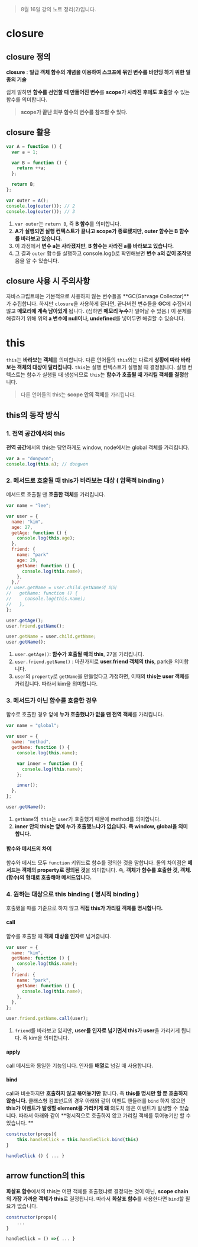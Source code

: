 > 8월 16일 강의 노트 정리(2)입니다.

# closure

## closure 정의

**closure** : **일급 객체 함수의 개념을 이용하여 스코프에 묶인 변수를 바인딩 하기 위한 일종의 기술**

쉽게 말하면 **함수를 선언할 때 만들어진 변수**를 **scope가 사라진 후에도 호출**할 수 있는 함수를 의미합니다.

> **scope가 끝난 외부 함수의 변수를 참조할 수 있다.**

## closure 활용

```javascript
var A = function () {
  var a = 1;

  var B = function () {
    return ++a;
  };

  return B;
};

var outer = A();
console.log(outer()); // 2
console.log(outer()); // 3
```

1. `var outer`는 `return B`, 즉 **B 함수**를 의미합니다.
2. **A가 실행되면 실행 컨텍스트가 끝나고 scope가 종료됐지만, outer 함수는 B 함수를 바라보고 있습니다.**
3. 이 과정에서 **변수 a는 사라졌지만**, **B 함수는 사라진 a를 바라보고 있습니다.**
4. 그 결과 `outer` 함수를 실행하고 console.log()로 확인해보면 **변수 a의 값이 조작**됐음을 알 수 있습니다.

## closure 사용 시 주의사항

자바스크립트에는 기본적으로 사용하지 않는 변수들을 **GC(Garvage Collector)**가 수집합니다.
하지만 `closure`을 사용하게 된다면, 끝나버린 변수들을 **GC**에 수집되지 않고 **메모리에 계속 남아있게** 됩니다. (심하면 **메모리 누수**가 일어날 수 있음.)
이 문제를 해결하기 위해 위의 **a 변수에 null이나, undefined**를 넣어두면 해결할 수 있습니다.

# this

`this`는 **바라보는 객체**를 의미합니다. 다른 언어들의 `this`와는 다르게 **상황에 따라 바라보는 객체의 대상이 달라집니다.**
`this`는 실행 컨텍스트가 실행될 때 결정됩니다. 실행 컨텍스트는 함수가 실행될 때 생성되므로 `this`는 **함수가 호출될 때 가리킬 객체를 결정**합니다.

> 다른 언어들의 this는 **scope 안의 객체**를 가리킵니다.

## this의 동작 방식

### 1. 전역 공간에서의 this

**전역 공간**에서의 this는 당연하게도 window, node에서는 global 객체를 가리킵니다.

```javascript
var a = "dongwon";
console.log(this.a); // dongwon
```

### 2. 메서드로 호출될 때 this가 바라보는 대상 ( 암묵적 binding )

메서드로 호출될 땐 **호출한 객체**를 가리킵니다.

```javascript
var name = "lee";

var user = {
  name: "kim",
  age: 27,
  getAge: function () {
    console.log(this.age);
  },
  friend: {
    name: "park"
    age: 29,
    getName: function () {
      console.log(this.name);
    },
  },/
// user.getName = user.child.getName의 의미
//   getName: function () {
//     console.log(this.name);
//   },
};

user.getAge();
user.friend.getName();

user.getName = user.child.getName;
user.getName();
```

1. `user.getAge()`: **함수가 호출될 때의 this**, 27을 가리킵니다.
2. `user.friend.getName()` : 마찬가지로 **user.friend 객체의 this**, park을 의미합니다.
3. `user`의 `property`로 `getName`을 만들었다고 가정하면, 이때의 **this는 user 객체**를 가리킵니다. 따라서 kim을 의미합니다.

### 3. 메서드가 아닌 함수를 호출한 경우

함수로 호출한 경우 앞에 **누가 호출했냐가 없을 땐 전역 객체**를 가리킵니다.

```javascript
var name = "global";

var user = {
  name: "method",
  getName: function () {
    console.log(this.name);

    var inner = function () {
      console.log(this.name);
    };

    inner();
  },
};

user.getName();
```

1. `getName`의` this`는 `user`가 호출했기 때문에 method를 의미합니다.
2. **inner 안의 this는 앞에 누가 호출했느냐가 없습니다. 즉 window, global을 의미합니다.**

#### 함수와 메서드의 차이

함수와 메서드 모두 `function` 키워드로 함수를 정의한 것을 말합니다.
둘의 차이점은 **메서드는 객체의 property로 정의된 것**을 의미합니다. 즉, **객체가 함수를 호출한 것, 객체.(함수)의 형태로 호출해야 메서드입니다.**

### 4. 원하는 대상으로 this binding ( 명시적 binding )

호출됐을 때를 기준으로 하지 않고 **직접 this가 가리킬 객체를 명시합니다.**

#### call

함수를 호출할 때 **객체 대상을 인자**로 넘겨줍니다.

```javascript
var user = {
  name: "kim",
  getName: function () {
    console.log(this.name);
  },
  friend: {
    name: "park",
    getName: function () {
      console.log(this.name);
    },
  },
};

user.friend.getName.call(user);
```

1. `friend`를 바라보고 있지만, **user를 인자로 넘기면서 this가 user**을 가리키게 됩니다. 즉 kim을 의미합니다.

#### apply

call 메서드와 동일한 기능입니다. 인자를 **배열**로 넘길 때 사용합니다.

#### bind

call과 비슷하지만 **호출하지 않고 묶어놓기만** 합니다. 즉 **this를 명시만 할 뿐 호출하지 않습니다.**
클래스형 컴포넌트의 경우 아래와 같이 이벤트 핸들러를 `bind` 하지 않으면 **this가 이벤트가 발생할 element를 가리키게 돼** 의도치 않은 이벤트가 발생할 수 있습니다.
따라서 아래와 같이 **명시적으로 호출하지 않고 가리킬 객체를 묶어놓기만 할 수 있습니다.
**

```javascript
constructor(props){
    this.handleClick = this.handleClick.bind(this)
}

handleClick () { ... }
```

## arrow function의 this

**화살표 함수**에서의 this는 어떤 객체를 호출했냐로 결정되는 것이 아닌, **scope chain의 가장 가까운 객체가 this**로 결정됩니다.
따라서 **화살표 함수**를 사용한다면 `bind`할 필요가 없습니다.

```javascript
constructor(props){
    ...
}

handleClick = () =>{ ... }
```
